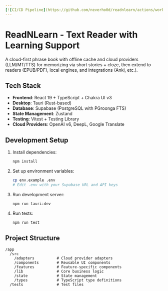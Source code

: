 ```yaml
---
[![CI/CD Pipeline](https://github.com/neverho0d/readnlearn/actions/workflows/ci.yml/badge.svg?branch=main)](https://github.com/neverho0d/readnlearn/actions/workflows/ci.yml)
---
```


# ReadNLearn - Text Reader with Learning Support

A cloud-first phrase book with offline cache and cloud providers (LLM/MT/TTS) for memorizing via short stories + cloze, then extend to readers (EPUB/PDF), local engines, and integrations (Anki, etc.).

## Tech Stack

- **Frontend**: React 19 + TypeScript + Chakra UI v3
- **Desktop**: Tauri (Rust-based)
- **Database**: Supabase (PostgreSQL with PGroonga FTS)
- **State Management**: Zustand
- **Testing**: Vitest + Testing Library
- **Cloud Providers**: OpenAI v6, DeepL, Google Translate

## Development Setup

1. Install dependencies:

    ```bash
    npm install
    ```

2. Set up environment variables:

    ```bash
    cp env.example .env
    # Edit .env with your Supabase URL and API keys
    ```

3. Run development server:

    ```bash
    npm run tauri:dev
    ```

4. Run tests:

    ```bash
    npm run test
    ```

## Project Structure

```shell
/app
  /src
    /adapters          # Cloud provider adapters
    /components        # Reusable UI components
    /features          # Feature-specific components
    /lib               # Core business logic
    /state             # State management
    /types             # TypeScript type definitions
  /tests               # Test files
```
